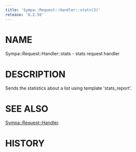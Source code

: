 ```yaml
---
title: 'Sympa::Request::Handler::stats(3)'
release: '6.2.58'
---
```


# NAME

Sympa::Request::Handler::stats - stats request handler

# DESCRIPTION

Sends the statistics about a list using template
'stats\_report'.

# SEE ALSO

[Sympa::Request::Handler](./Sympa-Request-Handler.3.md).

# HISTORY
